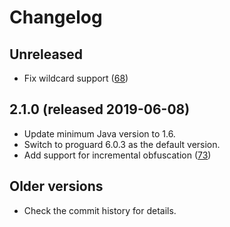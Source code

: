 # Changelog

## Unreleased
- Fix wildcard support ([68][])

[68]: https://github.com/wvengen/proguard-maven-plugin/pull/68

## 2.1.0 (released 2019-06-08)
- Update minimum Java version to 1.6.
- Switch to proguard 6.0.3 as the default version.
- Add support for incremental obfuscation ([73][])

[73]: https://github.com/wvengen/proguard-maven-plugin/pull/73

## Older versions
- Check the commit history for details.
